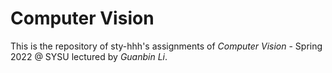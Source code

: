 # Computer Vision

This is the repository of sty-hhh's assignments of *Computer Vision* - Spring 2022 @ SYSU lectured by *Guanbin Li*.
